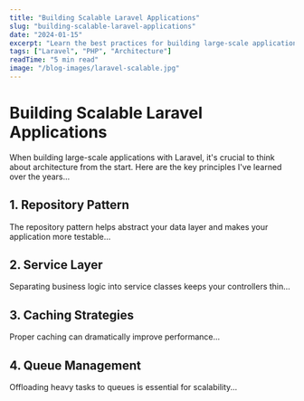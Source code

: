 ```yaml
---
title: "Building Scalable Laravel Applications"
slug: "building-scalable-laravel-applications"
date: "2024-01-15"
excerpt: "Learn the best practices for building large-scale applications with Laravel, including architecture patterns and performance optimization."
tags: ["Laravel", "PHP", "Architecture"]
readTime: "5 min read"
image: "/blog-images/laravel-scalable.jpg"
---
```


# Building Scalable Laravel Applications

When building large-scale applications with Laravel, it's crucial to think about architecture from the start. Here are the key principles I've learned over the years...

## 1. Repository Pattern

The repository pattern helps abstract your data layer and makes your application more testable...

## 2. Service Layer

Separating business logic into service classes keeps your controllers thin...

## 3. Caching Strategies

Proper caching can dramatically improve performance...

## 4. Queue Management

Offloading heavy tasks to queues is essential for scalability...